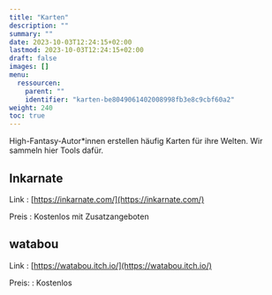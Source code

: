 ```yaml
---
title: "Karten"
description: ""
summary: ""
date: 2023-10-03T12:24:15+02:00
lastmod: 2023-10-03T12:24:15+02:00
draft: false
images: []
menu:
  ressourcen:
    parent: ""
    identifier: "karten-be8049061402008998fb3e8c9cbf60a2"
weight: 240
toc: true
---
```


High-Fantasy-Autor\*innen erstellen häufig Karten für ihre Welten. Wir sammeln hier
Tools dafür.

## Inkarnate

Link
: [https://inkarnate.com/](https://inkarnate.com/)

Preis
: Kostenlos mit Zusatzangeboten

## watabou

Link
: [https://watabou.itch.io/](https://watabou.itch.io/)

Preis:
: Kostenlos
